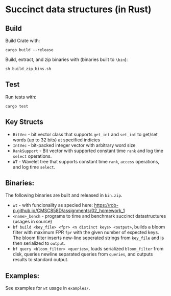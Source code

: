# Succinct data structures (in Rust)

## Build
Build Crate with:

    cargo build --release

Build, extract, and zip binaries with (binaries built to `\bin`):

    sh build_zip_bins.sh

## Test
Run tests with:

    cargo test

## Key Structs

- `BitVec` - bit vector class that supports `get_int` and `set_int` to get/set words (up to 32 bits) at specified indicies
- `IntVec` - bit-packed integer vector with arbitrary word size
- `RankSupport` - Bit vector with supported constant time `rank` and log time `select` operations.
- `WT` - Wavelet tree that supports constant time `rank`, `access` operations, and log time `select`.

## Binaries:

The following binaries are built and released in `bin.zip`.
- `wt` - with funcionality as specied here: https://rob-p.github.io/CMSC858D/assignments/02_homework_1
- `<name>_bench` - programs to time and benchmark succinct datastructures (usages in source)
- `bf build <key_file> <fpr> <n distinct keys> <output>`, builds a bloom filter with maximum FPR `fpr` with the given number of expected keys. The bloom filter inserts new-line seperated strings from `key_file` and is then serialized to `output`.
- `bf query <bloom_filter> <queries>`, loads serialized `bloom_filter` from disk, queries newline separated queries from `queries`, and outputs results to standard output.

## Examples:
See examples for `wt` usage in `examples/`.